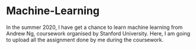 # Machine-Learning
In the summer 2020, I have get a chance to learn machine learning from Andrew Ng, coursework organised by Stanford University. Here, I am going to upload all the assignment done by me during the coursework.
